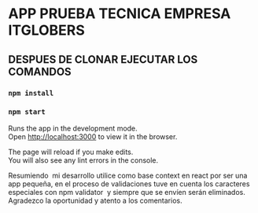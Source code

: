 # APP PRUEBA TECNICA EMPRESA ITGLOBERS



## DESPUES DE CLONAR EJECUTAR LOS COMANDOS

### `npm install`
### `npm start`

Runs the app in the development mode.\
Open [http://localhost:3000](http://localhost:3000) to view it in the browser.

The page will reload if you make edits.\
You will also see any lint errors in the console.

Resumiendo  mi desarrollo utilice como base context en react por ser una app pequeña, en el proceso de validaciones tuve en cuenta los caracteres especiales con npm validator  y siempre que se envíen serán eliminados.  
Agradezco la oportunidad y atento a los comentarios.